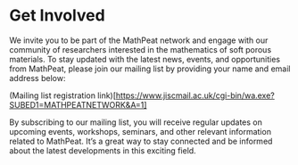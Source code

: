 # Get Involved

We invite you to be part of the MathPeat network and engage with our community of researchers interested in the mathematics of soft porous materials. To stay updated with the latest news, events, and opportunities from MathPeat, please join our mailing list by providing your name and email address below:

(Mailing list registration link)[https://www.jiscmail.ac.uk/cgi-bin/wa.exe?SUBED1=MATHPEATNETWORK&A=1]

By subscribing to our mailing list, you will receive regular updates on upcoming events, workshops, seminars, and other relevant information related to MathPeat. It’s a great way to stay connected and be informed about the latest developments in this exciting field.
